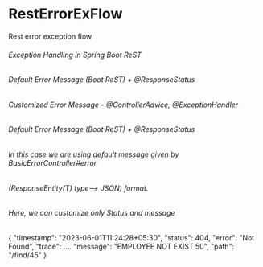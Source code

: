 # RestErrorExFlow
Rest error exception flow
###### Exception Handling in Spring Boot ReST
###### Default Error Message (Boot ReST) + @ResponseStatus
###### Customized Error Message - @ControllerAdvice, @ExceptionHandler
###### Default Error Message (Boot ReST) + @ResponseStatus
###### In this case we are using default message given by BasicErrorController#error
######   (ResponseEntity(T) type--> JSON) format.
###### Here, we can customize only Status and message

{
    "timestamp": "2023-06-01T11:24:28+05:30",
    "status": 404,
    "error": "Not Found",
    "trace": ....
    "message": "EMPLOYEE NOT EXIST 50",
    "path": "/find/45"
}
